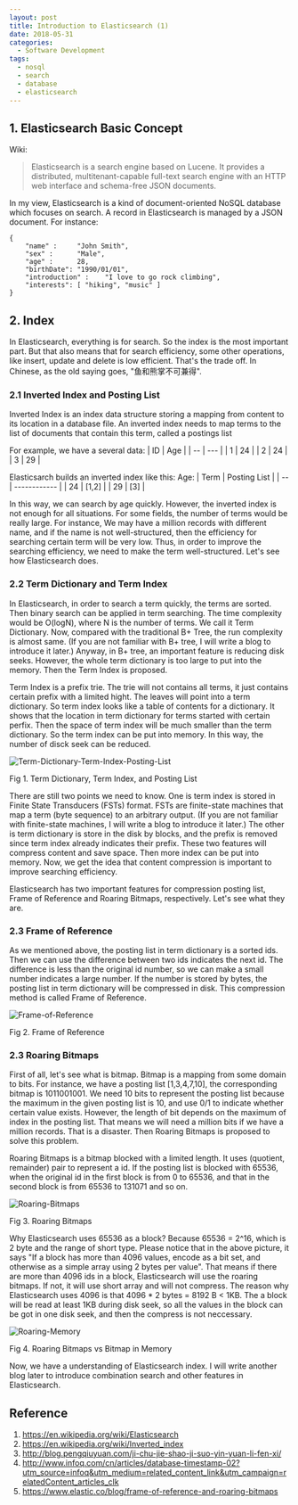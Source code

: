 ```yaml
---
layout: post
title: Introduction to Elasticsearch (1)
date: 2018-05-31
categories: 
  - Software Development
tags: 
  - nosql
  - search
  - database
  - elasticsearch
---
```


## 1. Elasticsearch Basic Concept

Wiki:
> Elasticsearch is a search engine based on Lucene. It provides a distributed, multitenant-capable full-text search engine with an HTTP web interface and schema-free JSON documents.

In my view, Elasticsearch is a kind of document-oriented NoSQL database which focuses on search. A record in Elasticsearch is managed by a JSON document. For instance:
```
{
    "name" :     "John Smith",
    "sex" :      "Male",
    "age" :      28,
    "birthDate": "1990/01/01",
    "introduction" :    "I love to go rock climbing",
    "interests": [ "hiking", "music" ]
}
```

## 2. Index

In Elasticsearch, everything is for search. So the index is the most important part. But that also means that for search efficiency, some other operations, like insert, update and delete is low efficient. That's the trade off. In Chinese, as the old saying goes, "鱼和熊掌不可兼得". 


### 2.1 Inverted Index and Posting List

Inverted Index is an index data structure storing a mapping from content to its location in a database file. An inverted index needs to map terms to the list of documents that contain this term, called a postings list

For example, we have a several data:
| ID | Age |
| -- | --- | 
| 1  | 24  |
| 2  | 24  |
| 3  | 29  |

Elasticsarch builds an inverted index like this:
Age:
| Term | Posting List |
| --   | ------------ |
| 24   | [1,2] |
| 29   | [3] |

In this way, we can search by age quickly. However, the inverted index is not enough for all situations. For some fields, the number of terms would be really large. For instance, We may have a million records with different name, and if the name is not well-structured, then the efficiency for searching certain term will be very low. Thus, in order to improve the searching efficiency, we need to make the term well-structured. Let's see how Elasticsearch does.

### 2.2 Term Dictionary and Term Index

In Elasticsearch, in order to search a term quickly, the terms are sorted. Then binary search can be applied in term searching. The time complexity would be O(logN), where N is the number of terms. We call it Term Dictionary. Now, compared with the traditional B+ Tree, the run complexity is almost same. (If you are not familiar with B+ tree, I will write a blog to introduce it later.) Anyway, in B+ tree, an important feature is reducing disk seeks. However, the whole term dictionary is too large to put into the memory. Then the Term Index is proposed. 

Term Index is a prefix trie. The trie will not contains all terms, it just contains certain prefix with a limited hight. The leaves will point into a term dictionary. So term index looks like a table of contents for a dictionary. It shows that the location in term dictionary for terms started with certain perfix. Then the space of term index will be much smaller than the term dictionary. So the term index can be put into memory. In this way, the number of disck seek can be reduced. 

![Term-Dictionary-Term-Index-Posting-List](https://raw.githubusercontent.com/HongyangYu/hongyangyu.github.io/master/images/2018-06-04-Introduce-to-Elasticsearch/Term-Dictionary-Term-Index.jpg)

Fig 1. Term Dictionary, Term Index, and Posting List

There are still two points we need to know. One is term index is stored in Finite State Transducers (FSTs) format. FSTs are finite-state machines that map a term (byte sequence) to an arbitrary output. (If you are not familiar with finite-state machines, I will write a blog to introduce it later.) The other is term dictionary is store in the disk by blocks, and the prefix is removed since term index already indicates their prefix. These two features will compress content and save space. Then more index can be put into memory. Now, we get the idea that content compression is important to improve searching efficiency. 

Elasticsearch has two important features for compression posting list, Frame of Reference and Roaring Bitmaps, respectively. Let's see what they are.


### 2.3 Frame of Reference

As we mentioned above, the posting list in term dictionary is a sorted ids. Then we can use the difference between two ids indicates the next id. The difference is less than the original id number, so we can make a small number indicates a large number. If the number is stored by bytes, the posting list in term dictionary will be compressed in disk. This compression method is called Frame of Reference. 

![Frame-of-Reference](https://raw.githubusercontent.com/HongyangYu/hongyangyu.github.io/master/images/2018-06-04-Introduce-to-Elasticsearch/Frame-of-Reference.png)

Fig 2. Frame of Reference

### 2.3 Roaring Bitmaps

First of all, let's see what is bitmap. Bitmap is a mapping from some domain to bits. For instance, we have a posting list [1,3,4,7,10], the corresponding bitmap is 1011001001. We need 10 bits to represent the posting list because the maximum in the given posting list is 10, and use 0/1 to indicate whether certain value exists. However, the length of bit depends on the maximum of index in the posting list. That means we will need a million bits if we have a million records. That is a disaster. Then Roaring Bitmaps is proposed to solve this problem.

Roaring Bitmaps is a bitmap blocked with a limited length. It uses (quotient, remainder) pair to represent a id. If the posting list is blocked with 65536, when the original id in the first block is from 0 to 65536, and that in the second block is from 65536 to 131071 and so on. 

![Roaring-Bitmaps](https://raw.githubusercontent.com/HongyangYu/hongyangyu.github.io/master/images/2018-06-04-Introduce-to-Elasticsearch/Roaring-Bitmaps.png)

Fig 3. Roaring Bitmaps

Why Elasticsearch uses 65536 as a block? Because 65536 = 2^16, which is 2 byte and the range of short type. Please notice that in the above picture, it says "If a block has more than 4096 values, encode as a bit set, and otherwise as a simple array using 2 bytes per value". That means if there are more than 4096 ids in a block, Elasticsearch will use the roaring bitmaps. If not, it will use short array and will not compress. The reason why Elasticsearch uses 4096 is that 4096 * 2 bytes = 8192 B < 1KB. The a block will be read at least 1KB during disk seek, so all the values in the block can be got in one disk seek, and then the compress is not neccessary. 


![Roaring-Memory](https://raw.githubusercontent.com/HongyangYu/hongyangyu.github.io/master/images/2018-06-04-Introduce-to-Elasticsearch/Roaring-Bitmaps-Memory.png)

Fig 4. Roaring Bitmaps vs Bitmap in Memory

Now, we have a understanding of Elasticsearch index. I will write another blog later to introduce combination search and other features in Elasticsearch.

## Reference

1. https://en.wikipedia.org/wiki/Elasticsearch
2. https://en.wikipedia.org/wiki/Inverted_index
3. http://blog.pengqiuyuan.com/ji-chu-jie-shao-ji-suo-yin-yuan-li-fen-xi/
4. http://www.infoq.com/cn/articles/database-timestamp-02?utm_source=infoq&utm_medium=related_content_link&utm_campaign=relatedContent_articles_clk
5. https://www.elastic.co/blog/frame-of-reference-and-roaring-bitmaps